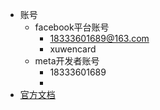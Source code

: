 - 账号
	- facebook平台账号
		- 18333601689@163.com
		- xuwencard
	- meta开发者账号
		- 18333601689
		-
- [官方文档](https://developers.facebook.com/docs/sharing/android)